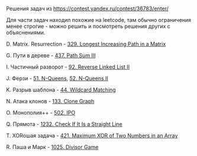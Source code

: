 Решения задач из https://contest.yandex.ru/contest/36783/enter/

Для части задач находил похожие на leetcode, там обычно ограничения менее строгие - можно решить и посмотреть решения других с объяснениями.

D. Matrix. Resurrection - [329. Longest Increasing Path in a Matrix](https://leetcode.com/problems/longest-increasing-path-in-a-matrix/)

G. Пути в дереве - [437. Path Sum III](https://leetcode.com/problems/path-sum-iii/)

I. Частичный разворот - [92. Reverse Linked List II](https://leetcode.com/problems/reverse-linked-list-ii/)

J. Ферзи - [51. N-Queens](https://leetcode.com/problems/n-queens/), [52. N-Queens II](https://leetcode.com/problems/n-queens-ii/)

K. Разрыв шаблона - [44. Wildcard Matching](https://leetcode.com/problems/wildcard-matching/)

N. Атака клонов - [133. Clone Graph](https://leetcode.com/problems/clone-graph/)

O. Монополия++ - [502. IPO](https://leetcode.com/problems/ipo/)

Q. Прямота - [1232. Check If It Is a Straight Line](https://leetcode.com/problems/check-if-it-is-a-straight-line/)

T. XORошая задача - [421. Maximum XOR of Two Numbers in an Array](https://leetcode.com/problems/maximum-xor-of-two-numbers-in-an-array/)

R. Паша и Марк - [1025. Divisor Game](https://leetcode.com/problems/divisor-game/)